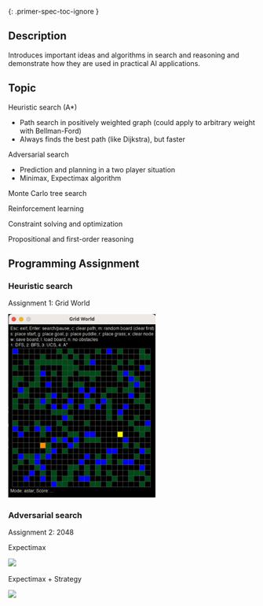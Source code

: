 {: .primer-spec-toc-ignore }

## Description

Introduces important ideas and algorithms in search and reasoning and demonstrate how they are used in practical AI applications. 

## Topic

Heuristic search (A*)
 - Path search in positively weighted graph (could apply to arbitrary weight with Bellman-Ford)
 - Always finds the best path (like Dijkstra), but faster

Adversarial search
 - Prediction and planning in a two player situation
 - Minimax, Expectimax algorithm

Monte Carlo tree search

Reinforcement learning

Constraint solving and optimization

Propositional and first-order reasoning

## Programming Assignment

### Heuristic search

Assignment 1: Grid World

<img src="./image/cse150b_gw_demo.gif" width=300>

### Adversarial search

Assignment 2: 2048

Expectimax

<img src="./image/cse150b_2048_demo_1.gif" width=300>

Expectimax + Strategy

<img src="./image/cse150b_2048_demo_2.gif" width=300>
